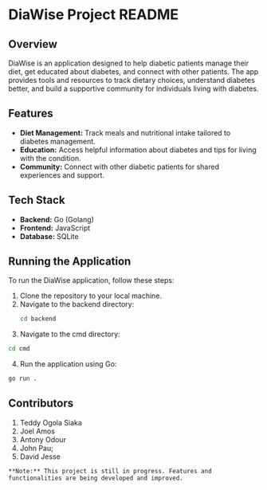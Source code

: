 # DiaWise Project README

## Overview

DiaWise is an application designed to help diabetic patients manage their diet, get educated about diabetes, and connect with other patients. The app provides tools and resources to track dietary choices, understand diabetes better, and build a supportive community for individuals living with diabetes.

## Features
- **Diet Management:** Track meals and nutritional intake tailored to diabetes management.
- **Education:** Access helpful information about diabetes and tips for living with the condition.
- **Community:** Connect with other diabetic patients for shared experiences and support.

## Tech Stack
- **Backend:** Go (Golang)
- **Frontend:** JavaScript
- **Database:** SQLite

## Running the Application

To run the DiaWise application, follow these steps:

1. Clone the repository to your local machine.
2. Navigate to the backend directory:
   ```bash
   cd backend
   ```
 3. Navigate to the cmd directory:
 ```bash  
cd cmd
```
4. Run the application using Go:
```bash
go run .
```
## Contributors
1. Teddy Ogola Siaka
2. Joel Amos
3. Antony Odour
4. John Pau;
5. David Jesse



`**Note:** This project is still in progress. Features and functionalities are being developed and improved.`

